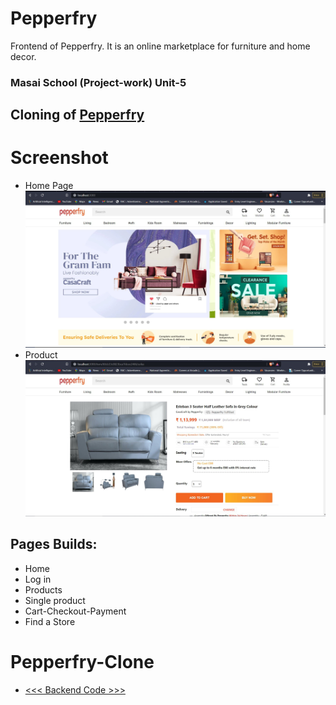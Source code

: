 # Pepperfry
Frontend of Pepperfry. It is an online marketplace for furniture and home decor.
### Masai School (Project-work) Unit-5
Cloning of [Pepperfry](https://pepperfry.hramdas.in/)
--
# Screenshot
* Home Page
![Screenshot](src/Screenshot/home.jpeg)
* Product
![Screenshot](src/Screenshot/single_product.jpeg)
<!-- * Register
![Screenshot](Screen-Shot/log-in.png)
* Find a Store
![Screenshot](Screen-Shot/findaStore.png) -->
## Pages Builds:
* Home
* Log in
* Products
* Single product
* Cart-Checkout-Payment
* Find a Store
# Pepperfry-Clone


* [<<< Backend Code >>>](https://github.com/hramdas/pepperfry-api)

